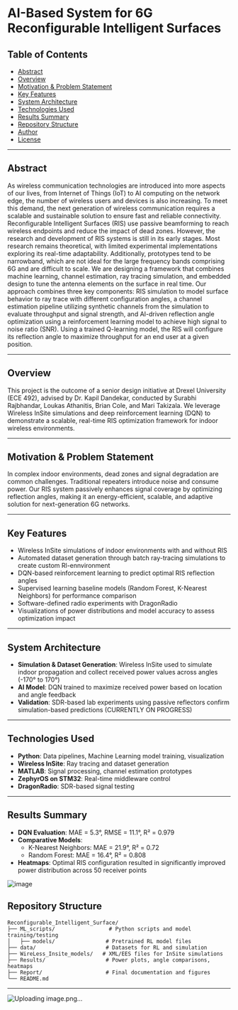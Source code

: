 # AI-Based System for 6G Reconfigurable Intelligent Surfaces

## Table of Contents
- [Abstract](#abstract)
- [Overview](#overview)
- [Motivation & Problem Statement](#motivation--problem-statement)
- [Key Features](#key-features)
- [System Architecture](#system-architecture)
- [Technologies Used](#technologies-used)
- [Results Summary](#results-summary)
- [Repository Structure](#repository-structure)
- [Author](#author)
- [License](#license)

---

## Abstract
As wireless communication technologies are introduced into more aspects of our lives, from Internet of Things (IoT) to AI computing on the network edge, the number of wireless users and devices is also increasing. To meet this demand, the next generation of wireless communication requires a scalable and sustainable solution to ensure fast and reliable connectivity. Reconfigurable Intelligent Surfaces (RIS) use passive beamforming to reach wireless endpoints and reduce the impact of dead zones. However, the research and development of RIS systems is still in its early stages. Most research remains theoretical, with limited experimental implementations exploring its real-time adaptability. Additionally, prototypes tend to be narrowband, which are not ideal for the large frequency bands comprising 6G and are difficult to scale. We are designing a framework that combines machine learning, channel estimation, ray tracing simulation, and embedded design to tune the antenna elements on the surface in real time. Our approach combines three key components: RIS simulation to model surface behavior to ray trace with different configuration angles, a channel estimation pipeline utilizing synthetic channels from the simulation to evaluate throughput and signal strength, and AI-driven reflection angle optimization using a reinforcement learning model to achieve high signal to noise ratio (SNR). Using a trained Q-learning model, the RIS will configure its reflection angle to maximize throughput for an end user at a given position. 

 

 
---

## Overview
This project is the outcome of a senior design initiative at Drexel University (ECE 492), advised by Dr. Kapil Dandekar, conducted by Surabhi Rajbhandar, Loukas Athanitis, Brian Cole, and Mari Takizala. We leverage Wireless InSite simulations and deep reinforcement learning (DQN) to demonstrate a scalable, real-time RIS optimization framework for indoor wireless environments.

---

## Motivation & Problem Statement
In complex indoor environments, dead zones and signal degradation are common challenges. Traditional repeaters introduce noise and consume power. Our RIS system passively enhances signal coverage by optimizing reflection angles, making it an energy-efficient, scalable, and adaptive solution for next-generation 6G networks.

---

## Key Features
- Wireless InSite simulations of indoor environments with and without RIS
- Automated dataset generation through batch ray-tracing simulations to create custom Rl-ennvironment
- DQN-based reinforcement learning to predict optimal RIS reflection angles
- Supervised learning baseline models (Random Forest, K-Nearest Neighbors) for performance comparison
- Software-defined radio experiments with DragonRadio
- Visualizations of power distributions and model accuracy to assess optimization impact
---

## System Architecture
- **Simulation & Dataset Generation**: Wireless InSite used to simulate indoor propagation and collect received power values across angles (-170° to 170°)
- **AI Model**: DQN trained to maximize received power based on location and angle feedback
- **Validation**: SDR-based lab experiments using passive reflectors confirm simulation-based predictions (CURRENTLY ON PROGRESS)

---

## Technologies Used
- **Python**: Data pipelines, Machine Learning model training, visualization
- **Wireless InSite**: Ray tracing and dataset generation
- **MATLAB**: Signal processing, channel estimation prototypes
- **ZephyrOS on STM32**: Real-time middleware control
- **DragonRadio**: SDR-based signal testing

---

## Results Summary
- **DQN Evaluation**: MAE = 5.3°, RMSE = 11.1°, R² = 0.979
- **Comparative Models**:
  - K-Nearest Neighbors: MAE = 21.9°, R² = 0.72
  - Random Forest: MAE = 16.4°, R² = 0.808
- **Heatmaps**: Optimal RIS configuration resulted in significantly improved power distribution across 50 receiver points

![image](https://github.com/user-attachments/assets/698caeb1-f272-44f8-9773-bc37cf66435f)


## Repository Structure
```
Reconfigurable_Intelligent_Surface/
├── ML_scripts/                 # Python scripts and model training/testing
│   ├── models/                # Pretrained RL model files
├── data/                      # Datasets for RL and simulation
├── WireLess_Insite_models/   # XML/EES files for InSite simulations
├── Results/                   # Power plots, angle comparisons, heatmaps
├── Report/                    # Final documentation and figures
└── README.md
```

---
![Uploading image.png…]()



